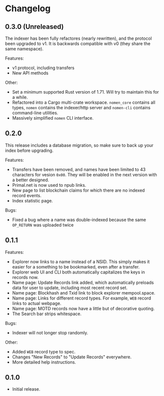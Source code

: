 # Changelog

## 0.3.0 (Unreleased)

The indexer has been fully refactores (nearly rewritten), and the protocol been upgraded to v1. It is backwards compatible with v0 (they share the same namespace).

Features:

- v1 protocol, including transfers
- New API methods

Other:
  - Set a minimum supported Rust version of 1.71. Will try to maintain this for a while.
  - Refactored into a Cargo multi-crate workspace. `nomen_core` contains all types, `nomen` contains the indexer/http server and `nomen-cli` contains command-line utilities.
  - Massively simplified `nomen` CLI interface.

## 0.2.0

This release includes a database migration, so make sure to back up your index before upgrading.

Features:
  - Transfers have been removed, and names have been limited to 43 characters for vesion `0x00`. They will be enabled in the next version with a better designed.
  - Primal.net is now used to npub links.
  - New page to list blockchain claims for which there are no indexed record events.
  - Index statistic page.

Bugs:
  - Fixed a bug where a name was double-indexed because the same `OP_RETURN` was uploaded twice

## 0.1.1

Features:
  - Explorer now links to a name instead of a NSID. This simply makes it easier for a something to be bookmarked, even after a transfer.
  - Explorer web UI and CLI both automatically capitalizes the keys in records now.
  - Name page: Update Records link added, which automatically preloads data for user to update, including most recent record set.
  - Name page: Blockhash and Txid link to block explorer mempool.space.
  - Name page: Links for different record types. For example, `WEB` record links to actual webpage.
  - Name page: MOTD records now have a little but of decorative quoting.
  - The Search bar strips whitespace.

Bugs:
  - Indexer will not longer stop randomly.

Other:
  - Added `WEB` record type to spec.
  - Changes "New Records" to "Update Records" everywhere.
  - More detailed help instructions.

## 0.1.0

- Initial release.